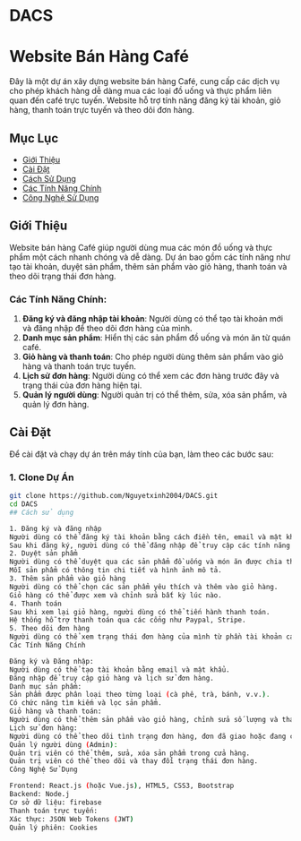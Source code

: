 # DACS
# Website Bán Hàng Café

Đây là một dự án xây dựng website bán hàng Café, cung cấp các dịch vụ cho phép khách hàng dễ dàng mua các loại đồ uống và thực phẩm liên quan đến café trực tuyến. Website hỗ trợ tính năng đăng ký tài khoản, giỏ hàng, thanh toán trực tuyến và theo dõi đơn hàng.

## Mục Lục

- [Giới Thiệu](#giới-thiệu)
- [Cài Đặt](#cài-đặt)
- [Cách Sử Dụng](#cách-sử-dụng)
- [Các Tính Năng Chính](#các-tính-năng-chính)
- [Công Nghệ Sử Dụng](#công-nghệ-sử-dụng)


## Giới Thiệu

Website bán hàng Café giúp người dùng mua các món đồ uống và thực phẩm một cách nhanh chóng và dễ dàng. Dự án bao gồm các tính năng như tạo tài khoản, duyệt sản phẩm, thêm sản phẩm vào giỏ hàng, thanh toán và theo dõi trạng thái đơn hàng.

### Các Tính Năng Chính:
1. **Đăng ký và đăng nhập tài khoản**: Người dùng có thể tạo tài khoản mới và đăng nhập để theo dõi đơn hàng của mình.
2. **Danh mục sản phẩm**: Hiển thị các sản phẩm đồ uống và món ăn từ quán café.
3. **Giỏ hàng và thanh toán**: Cho phép người dùng thêm sản phẩm vào giỏ hàng và thanh toán trực tuyến.
4. **Lịch sử đơn hàng**: Người dùng có thể xem các đơn hàng trước đây và trạng thái của đơn hàng hiện tại.
5. **Quản lý người dùng**: Người quản trị có thể thêm, sửa, xóa sản phẩm, và quản lý đơn hàng.

## Cài Đặt

Để cài đặt và chạy dự án trên máy tính của bạn, làm theo các bước sau:

### 1. Clone Dự Án

```bash
git clone https://github.com/Nguyetxinh2004/DACS.git
cd DACS
## Cách sử dụng

1. Đăng ký và đăng nhập
Người dùng có thể đăng ký tài khoản bằng cách điền tên, email và mật khẩu.
Sau khi đăng ký, người dùng có thể đăng nhập để truy cập các tính năng bảo mật như giỏ hàng và theo dõi đơn hàng.
2. Duyệt sản phẩm
Người dùng có thể duyệt qua các sản phẩm đồ uống và món ăn được chia theo các danh mục như "Cà phê", "Trà", "Snack", v.v.
Mỗi sản phẩm có thông tin chi tiết và hình ảnh mô tả.
3. Thêm sản phẩm vào giỏ hàng
Người dùng có thể chọn các sản phẩm yêu thích và thêm vào giỏ hàng.
Giỏ hàng có thể được xem và chỉnh sửa bất kỳ lúc nào.
4. Thanh toán
Sau khi xem lại giỏ hàng, người dùng có thể tiến hành thanh toán.
Hệ thống hỗ trợ thanh toán qua các cổng như Paypal, Stripe.
5. Theo dõi đơn hàng
Người dùng có thể xem trạng thái đơn hàng của mình từ phần tài khoản cá nhân.
Các Tính Năng Chính

Đăng ký và Đăng nhập:
Người dùng có thể tạo tài khoản bằng email và mật khẩu.
Đăng nhập để truy cập giỏ hàng và lịch sử đơn hàng.
Danh mục sản phẩm:
Sản phẩm được phân loại theo từng loại (cà phê, trà, bánh, v.v.).
Có chức năng tìm kiếm và lọc sản phẩm.
Giỏ hàng và thanh toán:
Người dùng có thể thêm sản phẩm vào giỏ hàng, chỉnh sửa số lượng và thanh toán trực tuyến qua Paypal hoặc Stripe.
Lịch sử đơn hàng:
Người dùng có thể theo dõi tình trạng đơn hàng, đơn đã giao hoặc đang chờ xử lý.
Quản lý người dùng (Admin):
Quản trị viên có thể thêm, sửa, xóa sản phẩm trong cửa hàng.
Quản trị viên có thể theo dõi và thay đổi trạng thái đơn hàng.
Công Nghệ Sử Dụng

Frontend: React.js (hoặc Vue.js), HTML5, CSS3, Bootstrap
Backend: Node.j
Cơ sở dữ liệu: firebase
Thanh toán trực tuyến: 
Xác thực: JSON Web Tokens (JWT)
Quản lý phiên: Cookies
